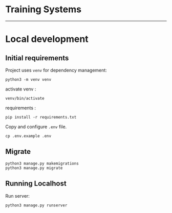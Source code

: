 # Training Systems
***
# Local development
## Initial requirements
Project uses `venv` for dependency management:
```shell
python3 -m venv venv
```

activate venv :
```shell
venv/bin/activate
```

requirements :
```shell
pip install -r requirements.txt
```

Copy and configure `.env` file.
```shell
cp .env.example .env
```

## Migrate

```shell
python3 manage.py makemigrations
python3 manage.py migrate
```

## Running Localhost

Run server:
```shell
python3 manage.py runserver
```